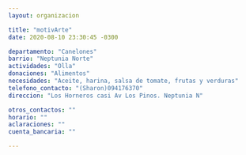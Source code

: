 ```yaml
---
layout: organizacion

title: "motivArte"
date: 2020-08-10 23:30:45 -0300

departamento: "Canelones"
barrio: "Neptunia Norte"
actividades: "Olla"
donaciones: "Alimentos"
necesidades: "Aceite, harina, salsa de tomate, frutas y verduras"
telefono_contacto: "(Sharon)094176370"
direccion: "Los Horneros casi Av Los Pinos. Neptunia N"

otros_contactos: ""
horario: ""
aclaraciones: ""
cuenta_bancaria: ""

---
```

